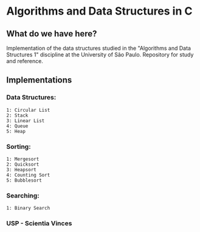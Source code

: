 # Algorithms and Data Structures in C

## What do we have here?

Implementation of the data structures studied in the "Algorithms and Data Structures 1" discipline at the University of São Paulo. Repository for study and reference. 

## Implementations
  
### Data Structures:

  	1: Circular List
    2: Stack
    3: Linear List
    4: Queue
    5: Heap

### Sorting:

  	1: Mergesort
    2: Quicksort
    3: Heapsort
    4: Counting Sort
    5: Bubblesort

### Searching:

  	1: Binary Search

### USP - Scientia Vinces
